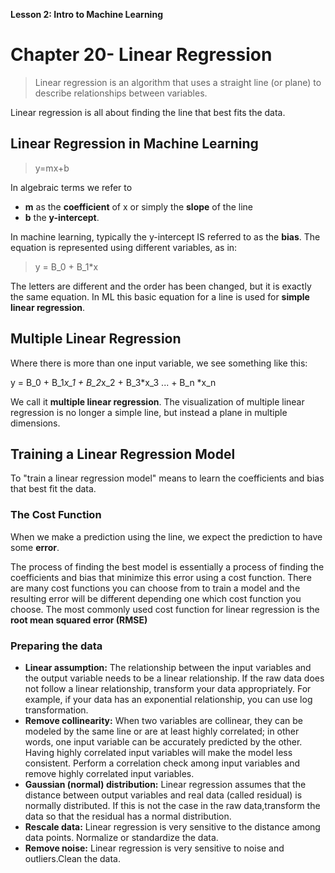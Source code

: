 **Lesson 2: Intro to Machine Learning**

# Chapter 20- Linear Regression
>Linear regression is an algorithm that uses a straight line (or plane) to describe relationships between variables.

Linear regression is all about finding the line that best fits the data.
## Linear Regression in Machine Learning

>y=mx+b

In algebraic terms we refer  to 
- **m** as the **coefficient** of x or simply the **slope** of the line
- **b** the **y-intercept**. 

In machine learning, typically the y-intercept IS referred to as the **bias**. The equation is represented using different variables, as in:

>y = B_0 + B_1*x

The letters are different and the order has been changed, but it is exactly the same equation. 
In ML this basic equation for a line is used  for **simple linear regression**.

## Multiple Linear Regression
Where there is more than one input variable, we see something like this:

y = B_0 + B_1*x_1 + B_2*x_2 + B_3*x_3 ... + B_n *x_n

We call it **multiple linear regression**. The visualization of multiple linear regression is no longer a simple line, but instead a plane in multiple dimensions.

## Training a Linear Regression Model
To "train a linear regression model" means to learn the coefficients and bias that best fit the data.

### The Cost Function
When we make a prediction using the line, we expect the prediction to have some **error**.

The process of finding the best model is essentially a process of finding the coefficients and bias that minimize this error using a cost function. There are many cost functions you can choose from to train a model and the resulting error will be different depending one which cost function you choose. The most commonly used cost function for linear regression is the **root mean squared error (RMSE)**

### Preparing the data

- **Linear assumption:** The relationship between the input variables and the output variable needs to be a linear relationship. If the raw data does not follow a linear relationship, transform your data appropriately. For example, if your data has an exponential relationship, you can use log transformation.
- **Remove collinearity:** When two variables are collinear, they can be modeled by the same line or are at least highly correlated; in other words, one input variable can be accurately predicted by the other.  Having highly correlated input variables will make the model less consistent. Perform a correlation check among input variables and remove highly correlated input variables.
- **Gaussian (normal) distribution:** Linear regression assumes that the distance between output variables and real data (called residual) is normally distributed. If this is not the case in the raw data,transform the data so that the residual has a normal distribution.
- **Rescale data:** Linear regression is very sensitive to the distance among data points. Normalize or standardize the data.
- **Remove noise:** Linear regression is very sensitive to noise and outliers.Clean the data.
